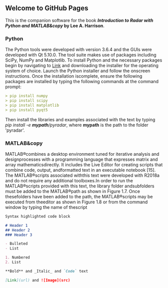 ## Welcome to GitHub Pages
This is the companion software for the book **_Introduction to Radar with Python and MATLAB&copy_ by Lee A. Harrison**.

### Python

The Python tools were developed with version 3.6.4 and the GUIs were developed with Qt 5.10.0.  The  tool  suite  makes  use  of  packages  including  SciPy,  NumPy and  Matplotlib. To install Python and the necessary packages begin by navigating to [Link](http://python.org) and downloading the installer for the operating system of choice. Launch the Python installer and follow the onscreen instructions. Once the installation iscomplete, ensure the following packages are installed by typing the following commands at the command prompt:

```markdown
> pip install numpy
> pip install scipy
> pip install matplotlib
> pip install pyqt5
```

Then install the libraries and examples associated with the text by typing *pip install -e **mypath**/pyradar*, where **mypath** is the path to the folder 'pyradar'.

### MATLAB&copy

MATLAB®combines  a  desktop  environment  tuned  for  iterative  analysis  and  designprocesses  with  a  programming  language  that  expresses  matrix  and  array  mathematicsdirectly. It includes the Live Editor for creating scripts that combine code, output, andformatted text in an executable notebook [15]. The MATLAB®scripts associated withthis  text  were  developed  with  R2018a  and  do  not  require  any  additional  toolboxes.In  order  to  run  the  MATLAB®scripts  provided  with  this  text,  the  library  folder  andsubfolders must be added to the MATLAB®path as shown in Figure 1.7. Once thesefolders have been added to the path, the MATLAB®scripts may be executed from theeditor as shown in Figure 1.8 or from the command window by typing the name of thescript

```markdown
Syntax highlighted code block

# Header 1
## Header 2
### Header 3

- Bulleted
- List

1. Numbered
2. List

**Bold** and _Italic_ and `Code` text

[Link](url) and ![Image](src)
```
